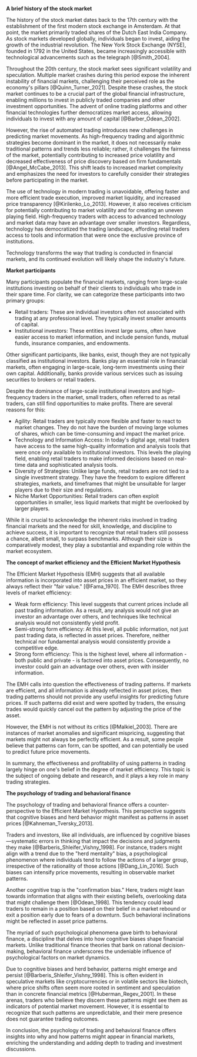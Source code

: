 **A brief history of the stock market**

The history of the stock market dates back to the 17th century with the establishment of the first modern stock exchange in Amsterdam. At that point, the market primarily traded shares of the Dutch East India Company. As stock markets developed globally, individuals began to invest, aiding the growth of the industrial revolution. The New York Stock Exchange (NYSE), founded in 1792 in the United States, became increasingly accessible with technological advancements such as the telegraph [@Smith_2004].

Throughout the 20th century, the stock market sees significant volatility and speculation. Multiple market crashes during this period expose the inherent instability of financial markets, challenging their perceived role as the economy's pillars [@Quinn_Turner_2021]. Despite these crashes, the stock market continues to be a crucial part of the global financial infrastructure, enabling millions to invest in publicly traded companies and other investment opportunities. The advent of online trading platforms and other financial technologies further democratizes market access, allowing individuals to invest with any amount of capital [@Barber_Odean_2002].

However, the rise of automated trading introduces new challenges in predicting market movements. As high-frequency trading and algorithmic strategies become dominant in the market, it does not necessarily make traditional patterns and trends less reliable; rather, it challenges the fairness of the market, potentially contributing to increased price volatility and decreased effectiveness of price discovery based on firm fundamentals [@Angel_McCabe_2013]. This shift leads to increased market complexity and emphasizes the need for investors to carefully consider their strategies before participating in the market.

The use of technology in modern trading is unavoidable, offering faster and more efficient trade execution, improved market liquidity, and increased price transparency [@Kirilenko_Lo_2013]. However, it also receives criticism for potentially contributing to market volatility and for creating an uneven playing field. High-frequency traders with access to advanced technology and market data may have an advantage over smaller investors. Regardless, technology has democratized the trading landscape, affording retail traders access to tools and information that were once the exclusive province of institutions.

Technology transforms the way that trading is conducted in financial markets, and its continued evolution will likely shape the industry's future.

**Market participants**

Many participants populate the financial markets, ranging from large-scale institutions investing on behalf of their clients to individuals who trade in their spare time. For clarity, we can categorize these participants into two primary groups:

- Retail traders: These are individual investors often not associated with trading at any professional level. They typically invest smaller amounts of capital.
- Institutional investors: These entities invest large sums, often have easier access to market information, and include pension funds, mutual funds, insurance companies, and endowments.

Other significant participants, like banks, exist, though they are not typically classified as institutional investors. Banks play an essential role in financial markets, often engaging in large-scale, long-term investments using their own capital. Additionally, banks provide various services such as issuing securities to brokers or retail traders.

Despite the dominance of large-scale institutional investors and high-frequency traders in the market, small traders, often referred to as retail traders, can still find opportunities to make profits. There are several reasons for this:

- Agility: Retail traders are typically more flexible and faster to react to market changes. They do not have the burden of moving large volumes of shares, which can be time-consuming and impact the market price.
- Technology and Information Access: In today's digital age, retail traders have access to the same high-quality information and analysis tools that were once only available to institutional investors. This levels the playing field, enabling retail traders to make informed decisions based on real-time data and sophisticated analysis tools.
- Diversity of Strategies: Unlike large funds, retail traders are not tied to a single investment strategy. They have the freedom to explore different strategies, markets, and timeframes that might be unsuitable for larger players due to their size and regulations.
- Niche Market Opportunities: Retail traders can often exploit opportunities in smaller, less liquid markets that might be overlooked by larger players.

While it is crucial to acknowledge the inherent risks involved in trading financial markets and the need for skill, knowledge, and discipline to achieve success, it is important to recognize that retail traders still possess a chance, albeit small, to surpass benchmarks. Although their size is comparatively modest, they play a substantial and expanding role within the market ecosystem.

**The concept of market efficiency and the Efficient Market Hypothesis**

The Efficient Market Hypothesis (EMH) suggests that all available information is incorporated into asset prices in an efficient market, so they always reflect their "fair value." [@Fama_1970]. The EMH describes three levels of market efficiency:

- Weak form efficiency: This level suggests that current prices include all past trading information. As a result, any analysis would not give an investor an advantage over others, and techniques like technical analysis would not consistently yield profit.
- Semi-strong form efficiency: At this level, all public information, not just past trading data, is reflected in asset prices. Therefore, neither technical nor fundamental analysis would consistently provide a competitive edge.
- Strong form efficiency: This is the highest level, where all information - both public and private - is factored into asset prices. Consequently, no investor could gain an advantage over others, even with insider information.

The EMH calls into question the effectiveness of trading patterns. If markets are efficient, and all information is already reflected in asset prices, then trading patterns should not provide any useful insights for predicting future prices. If such patterns did exist and were spotted by traders, the ensuing trades would quickly cancel out the pattern by adjusting the price of the asset.

However, the EMH is not without its critics [@Malkiel_2003]. There are instances of market anomalies and significant mispricing, suggesting that markets might not always be perfectly efficient. As a result, some people believe that patterns can form, can be spotted, and can potentially be used to predict future price movements.

In summary, the effectiveness and profitability of using patterns in trading largely hinge on one's belief in the degree of market efficiency. This topic is the subject of ongoing debate and research, and it plays a key role in many trading strategies.

**The psychology of trading and behavioral finance**

The psychology of trading and behavioral finance offers a counter-perspective to the Efficient Market Hypothesis. This perspective suggests that cognitive biases and herd behavior might manifest as patterns in asset prices [@Kahneman_Tversky_2013].

Traders and investors, like all individuals, are influenced by cognitive biases—systematic errors in thinking that impact the decisions and judgments they make [@Barberis_Shleifer_Vishny_1998]. For instance, traders might align with a trend due to the "herd mentality" bias, a psychological phenomenon where individuals tend to follow the actions of a larger group, irrespective of the rationality of those actions [@Dang_Lin_2016]. Such biases can intensify price movements, resulting in observable market patterns.

Another cognitive trap is the "confirmation bias." Here, traders might lean towards information that aligns with their existing beliefs, overlooking data that might challenge them [@Odean_1998]. This tendency could lead traders to remain in a position based on their belief in a market rebound or exit a position early due to fears of a downturn. Such behavioral inclinations might be reflected in asset price patterns.

The myriad of such psychological phenomena gave birth to behavioral finance, a discipline that delves into how cognitive biases shape financial markets. Unlike traditional finance theories that bank on rational decision-making, behavioral finance underscores the undeniable influence of psychological factors on market dynamics.

Due to cognitive biases and herd behavior, patterns might emerge and persist [@Barberis_Shleifer_Vishny_1998]. This is often evident in speculative markets like cryptocurrencies or in volatile sectors like biotech, where price shifts often seem more rooted in sentiment and speculation than in concrete financial metrics [@Huberman_Regev_2001]. In these arenas, traders who believe they discern these patterns might see them as indicators of potential market movement. However, it is essential to recognize that such patterns are unpredictable, and their mere presence does not guarantee trading outcomes.

In conclusion, the psychology of trading and behavioral finance offers insights into why and how patterns might appear in financial markets, enriching the understanding and adding depth to trading and investment discussions.
